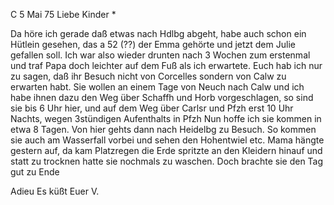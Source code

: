  C 5 Mai 75
Liebe Kinder <Fried>*

Da höre ich gerade daß etwas nach Hdlbg abgeht, habe auch schon ein Hütlein gesehen, das a 52 (??) der Emma gehörte und jetzt dem Julie gefallen soll. Ich war also wieder drunten nach 3 Wochen zum erstenmal und traf Papa doch leichter auf dem Fuß als ich erwartete. Euch hab ich nur zu sagen, daß ihr Besuch nicht von Corcelles sondern von Calw zu erwarten habt. Sie wollen an einem Tage von Neuch nach Calw und ich habe ihnen dazu den Weg über Schaffh und Horb vorgeschlagen, so sind sie bis 6 Uhr hier, und auf dem Weg über Carlsr und Pfzh erst 10 Uhr Nachts, wegen 3stündigen Aufenthalts in Pfzh Nun hoffe ich sie kommen in etwa 8 Tagen. Von hier gehts dann nach Heidelbg zu Besuch. So kommen sie auch am Wasserfall vorbei und sehen den Hohentwiel etc. Mama hängte gestern auf, da kam Platzregen die Erde spritzte an den Kleidern hinauf und statt zu trocknen hatte sie nochmals zu waschen. Doch brachte sie den Tag gut zu Ende

 Adieu Es küßt
 Euer V.
